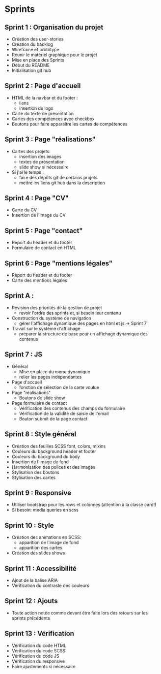 # Sprints

## Sprint 1 : Organisation du projet
- Création des user-stories
- Création du backlog
- Wireframe et prototype
- Réunir le matériel graphique pour le projet
- Mise en place des Sprints
- Début du README
- Initialisation git hub

## Sprint 2 : Page d'accueil
- HTML de la navbar et du footer :
    - liens 
    - insertion du logo
- Carte du texte de présentation
- Cartes des compétences avec checkbox
- Boutons pour faire apparaître les cartes de compétences

## Sprint 3 : Page "réalisations"
- Cartes des projets:
    - insertion des images
    - textes de présentation
    - slide show si nécessaire
- Si j'ai le temps : 
    - faire des dépôts git de certains projets
    - mettre les liens git hub dans la description

## Sprint 4 : Page "CV"
- Carte du CV
- Insertion de l'image du CV

## Sprint 5 : Page "contact"
- Report du header et du footer
- Formulaire de contact en HTML

## Sprint 6 : Page "mentions légales"
- Report du header et du footer
- Carte des mentions légales

## Sprint A :
- Révision des priorités de la gestion de projet
    - revoir l'ordre des sprints et, si besoin leur contenu
- Construction du système de navigation 
    - gérer l'affichage dynamique des pages en html et js
    -> Sprint 7
- Travail sur le système d'affichage
    - préparer la structure de base pour un affichage dynamique des contenus

## Sprint 7 : JS 
- Général
    - Mise en place du menu dynamique
    - relier les pages indépendantes
- Page d'accueil
    - fonction de sélection de la carte voulue
- Page "réalisations"
    - Boutons de slide show
- Page formulaire de contact
    - Vérification des contenus des champs du formulaire
    - Vérification de la validité de saisie de l'email
    - Bouton submit de la page contact

## Sprint 8 : Style général
- Création des feuilles SCSS font, colors, mixins
- Couleurs du background header et footer
- Couleurs du background du body
- Insertion de l'image de fond
- Harmonisation des polices et des images
- Stylisation des boutons
- Stylisation des cartes

## Sprint 9 : Responsive
- Utiliser bootstrap pour les rows et colonnes
    (attention à la classe card!)
- Si besoin: media queries en scss


## Sprint 10 : Style 
- Création des animations en SCSS:
    - apparition de l'image de fond
    - apparition des cartes
- Création des slides shows

## Sprint 11 : Accessibilité
- Ajout de la balise ARIA
- Vérification du contraste des couleurs

## Sprint 12 : Ajouts
- Toute action notée comme devant être faite lors des retours
sur les sprints précédents

## Sprint 13 : Vérification
- Vérification du code HTML
- Vérification du code SCSS
- Vérification du code JS
- Vérification du responsive
- Faire ajustements si nécessaire
